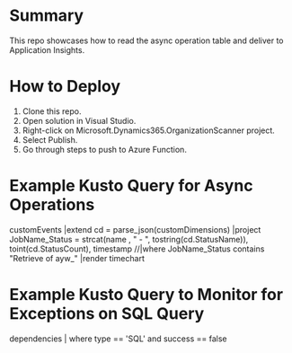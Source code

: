 # Summary
This repo showcases how to read the async operation table and deliver to Application Insights.

# How to Deploy
1. Clone this repo.
2. Open solution in Visual Studio.
3. Right-click on Microsoft.Dynamics365.OrganizationScanner project.
4. Select Publish.
5. Go through steps to push to Azure Function.

# Example Kusto Query for Async Operations
customEvents
|extend cd = parse_json(customDimensions)
|project JobName_Status = strcat(name , " - ", tostring(cd.StatusName)), toint(cd.StatusCount), timestamp
//|where JobName_Status contains "Retrieve of ayw_"
|render timechart

# Example Kusto Query to Monitor for Exceptions on SQL Query
dependencies 
| where type == 'SQL' and success == false